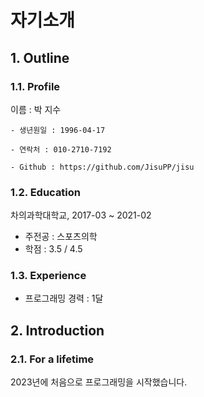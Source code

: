 # 자기소개

## 1. Outline

### 1.1. Profile

이름 : 박 지수
    
    - 생년원일 : 1996-04-17
    
    - 연락처 : 010-2710-7192
    
    - Github : https://github.com/JisuPP/jisu


### 1.2. Education

차의과학대학교, 2017-03 ~ 2021-02

- 주전공 : 스포츠의학
- 학점 : 3.5 / 4.5


### 1.3. Experience

- 프로그래밍 경력 : 1달


## 2. Introduction

### 2.1. For a lifetime
2023년에 처음으로 프로그래밍을 시작했습니다.
